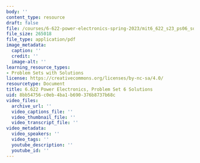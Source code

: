 ```yaml
---
body: ''
content_type: resource
draft: false
file: /courses/6-622-power-electronics-spring-2023/mit6_622_s23_ps06_sol.pdf
file_size: 265018
file_type: application/pdf
image_metadata:
  caption: ''
  credit: ''
  image-alt: ''
learning_resource_types:
- Problem Sets with Solutions
license: https://creativecommons.org/licenses/by-nc-sa/4.0/
resourcetype: Document
title: 6.622 Power Electronics, Problem Set 6 Solutions
uid: 8bb54756-c0eb-4ba1-b690-376b8737b68c
video_files:
  archive_url: ''
  video_captions_file: ''
  video_thumbnail_file: ''
  video_transcript_file: ''
video_metadata:
  video_speakers: ''
  video_tags: ''
  youtube_description: ''
  youtube_id: ''
---
```

